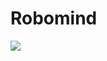 # Robomind
<img src=https://github.com/Swordigo15/PraktikumKP2023/blob/main/Material/Screenshot%20(193).png/>
